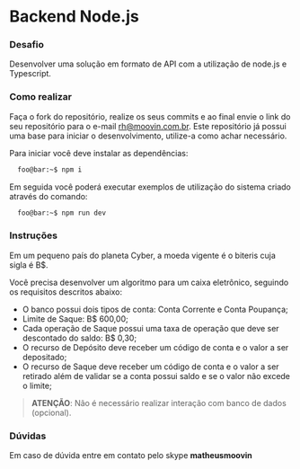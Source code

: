 # Backend Node.js

### Desafio

Desenvolver uma solução em formato de API com a utilização de node.js e Typescript.

### Como realizar

Faça o fork do repositório, realize os seus commits e ao final envie o link do seu repositório para o e-mail rh@moovin.com.br. Este repositório já possui uma base para iniciar o desenvolvimento, utilize-a como achar necessário. 

Para iniciar você deve instalar as dependências:
```zsh
  foo@bar:~$ npm i
```
Em seguida você poderá executar exemplos de utilização do sistema criado através do comando:
```zsh
  foo@bar:~$ npm run dev
```

### Instruções

Em um pequeno país do planeta Cyber, a moeda vigente é o biteris cuja sigla é B$.

Você precisa desenvolver um algoritmo para um caixa eletrônico, seguindo os requisitos descritos abaixo:

- O banco possui dois tipos de conta: Conta Corrente e Conta Poupança;
- Limite de Saque: B$ 600,00;
- Cada operação de Saque possui uma taxa de operação que deve ser descontado do saldo: B$ 0,30;
- O recurso de Depósito deve receber um código de conta e o valor a ser depositado;
- O recurso de Saque deve receber um código de conta e o valor a ser retirado além de validar se a conta possui saldo e se o valor não excede o limite;

> **ATENÇÃO**: Não é necessário realizar interação com banco de dados (opcional).

### Dúvidas

Em caso de dúvida entre em contato pelo skype **matheusmoovin**

